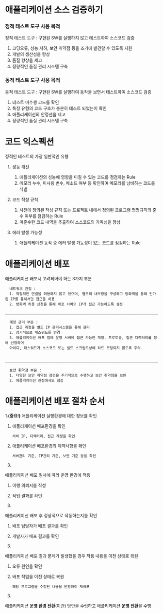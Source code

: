 # 애플리케이션 소스 검증하기

### 정적 테스트 도구 사용 목적
 정적 테스트 도구 : 구현된 SW를 실행하지 않고 테스트하여 소스코드 검증

1. 코딩오류, 성능 저하, 보안 취약점 등을 조기에 발견할 수 있도록 지원
2. 개발의 생산성을 향상
3. 품질 향상을 제고
4. 정량적인 품질 관리 시스템 구축
   

### 동적 테스트 도구 사용 목적
 동적 테스트 도구 : 구현된 SW를 실행하여 동작을 보면서 테스트하여 소스코드 검증

1. 테스트 미수행 코드를 확인
2. 특정 유형의 코드 구조가 충분히 테스트 되었는지 확인
3. 애플리케이션의 안정선을 제고
4. 정량적인 품질 관리 시스템 구축


# 코드 익스펙션
정적인 테스트의 가장 일반적인 유형

1. 성능 개선
     1. 애플리케이션의 성능에 영항을 미칠 수 있는 코드를 점검하는 Rule
     2. 메모리 누수, 미사용 변수, 메소드 여부 등 확인하여 메모리를 낭비하는 코드를 식별

2. 코드 작성 규칙
     1. 사전에 정의된 작성 규칙 또는 프로젝트 내에서 정의된 프로그램 명명규칙의 준수 여부를 점검하는 Rule
     2. 미준수한 코드 내역을 추출하여 소스코드의 가독성을 향상

3. 에러 발생 가능성
     1. 애플리케이션 동작 중 에러 발생 가능성이 있는 코드를 점검하는 Rule

# 애플리케이션 배포
애플리케이션 배포시 고려되어야 하는 3가지 부분

      네트워크 관점 : 
      1. 직접적인 연결을 허용하지 않고 있으며, 별도의 내부망을 구성하고 방화벽을 통해 인가된 IP를 통해서만 접근을 허용
      2. 방화벽 허용 신청을 통해 배포 서버의 IP가 접근 가능하도록 설정
      _______________________________________________________________________________________________________

      계정 관리 부문 : 
      1. 접근 계정을 별도 IP 관리시스템을 통해 관리
      2. 정기적으로 패스워드를 변경
      3. 애플리케이션 배포 점에 운영 서버에 접근 가능한 계정, 프로토콜, 접근 디렉터리를 정해 신청하며
      아이디, 패스워드가 소스코드 또는 빌드 스크립트상에 하드 코딩되지 않도록 주의

      _______________________________________________________________________________________________________

      보안 취약점 부문 : 
      1. 다양한 보안 취약점 점검을 주기적으로 수행하고 보안 취약점을 보완
      2. 애플리케이션 관점에서도 점검
      
      
# 애플리케이션 배포 절차 순서

1.**(중요!)**
애플리케이션 실행환경에 대한 정보를 확인

 1. 애플리케이션 배포환경을 확인

        서버 IP, 디렉터리, 접근 계정을 확인
 
 2. 애플리케이션 배포환경의 제약사항을 확인
    
        서버관리 기준, IP관리 기준, 보안 기준 등을 확인

2.
애플리케이션 배포 절차에 따라 운영 환경에 적용

 1. 이행 의뢰서를 작성  
 2. 작업 결과를 확인

3.
애플리케이션 배포 후 정상적으로 작동하는지를 확인

 1. 배포 담당자가 배포 결과를 확인
 2. 개발자가 배포 결과를 확인


4.
애플리케이션 배포 결과 문제가 발생했을 경우 적용 내용을 이전 상태로 복원

1. 오류 원인을 확인
2. 배포 작업을 이전 상태로 복원

       해당 프로그램을 수정된 내용을 반영하여 재배포

5.
애플리케이션 **운영 환경 전환**(이관) 방안을 수립하고 애플리케이션 **운영 전환**을 수행

